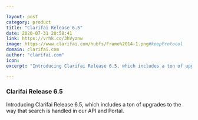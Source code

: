 ```yaml
---

layout: post
category: product
title: "Clarifai Release 6.5"
date: 2020-07-31 20:58:41
link: https://vrhk.co/3hVyznw
image: https://www.clarifai.com/hubfs/Frame%2014-1.png#keepProtocol
domain: clarifai.com
author: "clarifai.com"
icon: 
excerpt: "Introducing Clarifai Release 6.5, which includes a ton of upgrades to the way that search is handled in our API and Portal."

---
```


### Clarifai Release 6.5

Introducing Clarifai Release 6.5, which includes a ton of upgrades to the way that search is handled in our API and Portal.